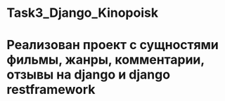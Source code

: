 # Task3_Django_Kinopoisk

# Реализован проект с сущностями фильмы, жанры, комментарии, отзывы на django и django restframework
